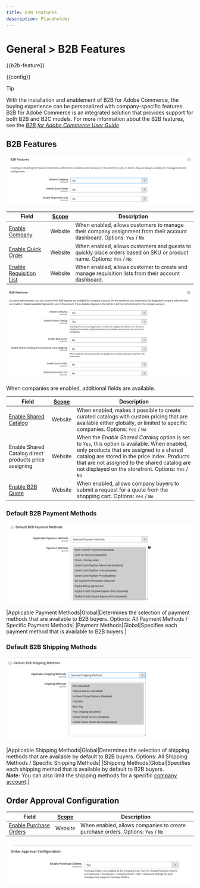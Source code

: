 ```yaml
---
title: B2B Features
description: Placeholder
---
```

# General > B2B Features

{{b2b-feature}}

{{config}}

>[!TIP]
>
>With the installation and enablement of B2B for Adobe Commerce, the buying experience can be personalized with company-specific features. B2B for Adobe Commerce is an integrated solution that provides support for both B2B and B2C models. For more information about the B2B features, see the [_B2B for Adobe Commerce User Guide_](https://experienceleague.adobe.com/docs/commerce-admin/b2b/introduction.html).

## B2B Features

![B2B Features](./assets/b2b-features.png)<!-- zoom -->

|Field|[Scope](../../getting-started/websites-stores-views.md#scope-settings)|Description|
|--- |--- |--- |
|[Enable Company](https://docs.magento.com/user-guide/customers/account-companies.html)|Website|When enabled, allows customers to manage their company assignment from their account dashboard. Options: `Yes` / `No`|
|[Enable Quick Order](https://docs.magento.com/user-guide/sales/quick-order.html)|Website|When enabled, allows customers and guests to quickly place orders based on SKU or product name. Options: `Yes` / `No`|
|[Enable Requisition List](https://docs.magento.com/user-guide/customers/account-dashboard-requisition-lists.html)|Website|When enabled, allows customer to create and manage requisition lists from their account dashboard.|

![B2B Features with companies and shared catalogs enabled](./assets/b2b-features-company-enabled.png)<!-- zoom -->

When companies are enabled, additional fields are available.

|Field|[Scope](../../getting-started/websites-stores-views.md#scope-settings)|Description|
|--- |--- |--- |
|[Enable Shared Catalog](https://docs.magento.com/user-guide/catalog/catalog-shared.html)|Website|When enabled, makes it possible to create curated catalogs with custom pricing that are available either globally, or limited to specific companies. Options: `Yes` / `No`|
|Enable Shared Catalog direct products price assigning|Website|When the _Enable Shared Catalog_ option is set to `Yes`, this option is available. When enabled, only products that are assigned to a shared catalog are stored in the price index. Products that are not assigned to the shared catalog are not displayed on the storefront. Options: `Yes` / `No`|
|[Enable B2B Quote](https://docs.magento.com/user-guide/customers/account-dashboard-quotes.html)|Website|When enabled, allows company buyers to submit a request for a quote from the shopping cart. Options: `Yes` / `No`|

### Default B2B Payment Methods

![B2B configuration - default payment method settings](./assets/b2b-features-default-payment-methods.png)<!-- zoom -->

|Applicable Payment Methods|Global|Determines the selection of payment methods that are available to B2B buyers. Options: All Payment Methods / Specific Payment Methods|
|Payment Methods|Global|Specifies each payment method that is available to B2B buyers.|

### Default B2B Shipping Methods

![B2B configuration - default shipping methods](./assets/b2b-features-shipping-methods.png)<!-- zoom -->

|Applicable Shipping Methods|Global|Determines the selection of shipping methods that are available by default to B2B buyers. Options: All Shipping Methods / Specific Shipping Methods|
|Shipping Methods|Global|Specifies each shipping method that is available by default to B2B buyers. <br/>**_Note:_** You can also limit the shipping methods for a specific [company account](https://docs.magento.com/user-guide/customers/account-company-create.html).|

## Order Approval Configuration

|Field|[Scope](../../getting-started/websites-stores-views.md#scope-settings)|Description|
|--- |--- |--- |
|[Enable Purchase Orders](../../stores-purchase/purchase-order.md)|Website|When enabled, allows companies to create purchase orders. Options: `Yes` / `No`|

![B2B Features - Order Approval Configuration](./assets/b2b-features-order-approval.png)<!-- zoom -->
